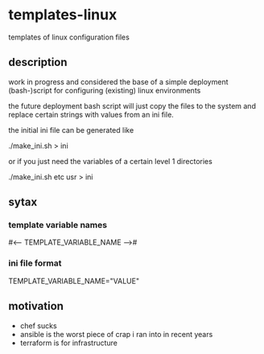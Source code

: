 # templates-linux
templates of linux configuration files

## description
work in progress and considered the base of a simple deployment (bash-)script for configuring (existing) linux environments

the future deployment bash script will just copy the files to the system and replace certain strings with values from an ini file.

the initial ini file can be generated like 

 ./make_ini.sh > ini

or if you just need the variables of a certain level 1 directories

 ./make_ini.sh etc usr > ini
  
## sytax
### template variable names

 #<-- TEMPLATE_VARIABLE_NAME --># 
 
### ini file format
 
 TEMPLATE_VARIABLE_NAME="VALUE"
 
## motivation
* chef sucks
* ansible is the worst piece of crap i ran into in recent years
* terraform is for infrastructure

